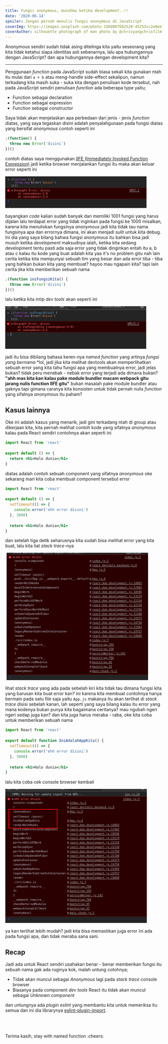 ```yaml
---
title: Fungsi anonymous, musuhmu ketika development..!!
date: '2020-06-14'
spoiler: Jangan pernah menulis fungsi anonymous di JavaScript
coverImg: https://images.unsplash.com/photo-1569087682520-45253cc2e0ee?ixlib=rb-1.2.1&ixid=eyJhcHBfaWQiOjEyMDd9&auto=format&fit=crop&w=750&q=80
coverAuthor: silhouette photograph of man photo by @chrisyangchrisfilm on @unsplash
---
```


Anonymous sendiri sudah tidak asing ditelinga kita yaitu seseorang yang kita tidak ketahui siapa identitas asli sebenarnya, lalu apa hubungannya dengan JavaScript? dan apa hubungannya dengan development kita?

---

Penggunaan _function_ pada JavaScript sudah biasa sekali kita gunakan ntah itu mulai dari `a + b` atau meng-handle side-effect sekalipun, namun terkadang kita masih suka - suka kita dengan penulisan kode tersebut, nah pada JavaScript sendiri penulisan _function_ ada beberapa type yaitu;

- Function sebagai declaration
- Function sebagai expression
- Function sebagai constructor

Saya tidak akan menjelaskan apa perbedaan dari jenis - jenis _function_ diatas, yang saya tegaskan disini adalah penyalahgunaan pada fungsi diatas yang bersifat _anonymous_ contoh seperti ini

```js
;(function() {
  throw new Error('disini')
})()
```

contoh diatas saya menggunakan [IIFE (Immediately Invoked Function Expression)](https://developer.mozilla.org/en-US/docs/Glossary/IIFE) jadi ketika browser menjalankan fungsi itu maka akan keluar error seperti ini

![error syntax in dev tools](./image-2.png)

bayangkan _code_ kalian sudah banyak dan memiliki 1001 fungsi yang harus dijalan lalu terdapat error yang tidak inginkan pada fungsi ke 1000 misalkan, karena kita menuliskan fungsinya _anonymous_ jadi kita tidak tau nama fungsinya apa dan errornya dimana, ini akan menjadi sulit untuk kita debug.
Ini dia yang saya bilang bahwa fungsi _anonymous_ itu bahkan bisa jadi musuh ketika _development_ maksudnya ialah, ketika kita sedang development tentu pasti ada saja error yang tidak dinginkan entah itu a, b atau c kalau itu kode yang buat adalah kita yaa it's no problem gitu nah lain cerita ketika kita mempunyai sebuah tim yang besar dan ada error tiba - tiba yang bahkan bukan kita yang membuat? hayoo mau ngapain kita? tapi lain cerita jika kita memberikan sebuah nama

```js
;(function iniFungsiKita() {
  throw new Error('disini')
})()
```

lalu ketika kita intip _dev tools_ akan seperti ini

![](./image-3.png)

jadi itu bisa dibilang bahasa keren-nya _named function_ yang artinya _fungsi yang bernama_ \*lol, jadi jika kita melihat devtools akan memperlihatkan sebuah error yang kita tahu fungsi apa yang membuatnya error, jadi jelas bukan? tidak peru menebak - nebak error yang terjadi ada dimana bukan? **"ahh mas kita kan kalau pake module bundler macam webpack gitu jarang nulis function IIFE gitu"** bukan masalah pake module bundler atau gaknya tapi gimana caranya kita konsisten untuk tidak pernah nulis _function_ yang sifatnya _anonymous_ itu paham?

## Kasus lainnya

Oke ini adalah kasus yang menarik, jadi gini terkadang ntah di group atau dikerjaan kita, kita pernah melihat contoh kode yang sifatnya _anonymous_ kalau pada React sendiri contohnya akan seperti ini

```jsx
import React from 'react'

export default () => {
  return <h1>Halo dunia</h1>
}
```

diatas adalah contoh sebuah component yang sifatnya _anonymous_ oke sekarang mari kita coba membuat component tersebut error

```jsx
import React from 'react'

export default () => {
  setTimeout(() => {
    console.error('ehh error disini')
  }, 3000)

  return <h1>Halo dunia</h1>
}
```

dan setelah tiga detik seharusnya kita sudah bisa melihat error yang kita buat, lalu kita liat _stack trace_-nya

![](./image-4.png)

lihat _stack trace_ yang ada pada sebelah kiri kita tidak tau dimana fungsi kita yang barusan kita buat error kan? ini karena kita membuat contohnya hanya bermain pada satu file saja yaitu `App.js` makanya itu akan terlihat di _stack trace_ disisi sebelah kanan, lah seperti yang saya bilang kalau itu error yang mana kodenya bukan punya kita bagaimana ceritanya? mau ngubah ngeri ngeri sedap juga kan? dan kita juga harus meraba - raba, oke kita coba untuk memberikan sebuah nama

```jsx
import React from 'react'

export default function IniAdalahAppKita() {
  setTimeout(() => {
    console.error('ehh error disini')
  }, 3000)

  return <h1>Halo dunia</h1>
}
```

lalu kita coba cek console browser kembali

![](./image-5.png)

ya kan terlihat lebih mudah? jadi kita bisa memastikan juga error ini ada pada fungsi apa, dan tidak meraba sana sani.

## Recap

Jadi ada untuk React sendiri usahakan benar - benar memberikan fungsi itu sebuah nama gak ada ruginya kok, malah untung cotohnya;

- Tidak akan muncul sebagai _Anonymous_ lagi pada _stack trace_ console browser
- Biasanya pada component _dev tools_ React itu tidak akan muncul sebagai _Unknown component_

dan untungnya ada _plugin eslint_ yang membantu kita untuk memeriksa itu semua dan ini dia librarynya [eslint-plugin-import](https://github.com/benmosher/eslint-plugin-import/blob/master/docs/rules/no-anonymous-default-export.md).

<br/>
<br/>
<br/>
Terima kasih, stay with named function :cheers:

